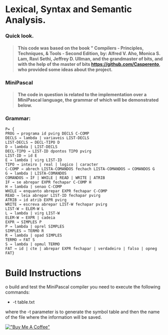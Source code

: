 # Lexical, Syntax and Semantic Analysis.

### Quick look.

>#### This code was based on the book " Compilers - Principles, Techniques, & Tools - Second Edition, by: Alfred V. Aho, Monica S. Lam, Ravi Sethi, Jeffrey D. Ullman, and the grandmaster of bits, and with the help of the master of bits https://github.com/Casperento, who provided some ideas about the project.

### MiniPascal
>#### The code in question is related to the implementation over a MiniPascal language, the grammar of which will be demonstrated below.

### Grammar:

    P= {
    PROG → programa id pvirg DECLS C-COMP
    DECLS → lambda | variaveis LIST-DECLS
    LIST-DECLS → DECL-TIPO D
    D → lambda | LIST-DECLS
    DECL-TIPO → LIST-ID dpontos TIPO pvirg
    LIST-ID → id E
    E → lambda | virg LIST-ID
    TIPO → inteiro | real | logico | caracter
    C-COMP → abrech LISTA-COMANDOS fechach LISTA-COMANDOS → COMANDOS G
    G → lambda | LISTA-COMANDOS
    COMANDOS → IF | WHILE | READ | WRITE | ATRIB
    IF → se abrepar EXPR fechapar C-COMP H
    H → lambda | senao C-COMP
    WHILE → enquanto abrepar EXPR fechapar C-COMP
    READ → leia abrepar LIST-ID fechapar pvirg
    ATRIB → id atrib EXPR pvirg
    WRITE → escreva abrepar LIST-W fechapar pvirg
    LIST-W → ELEM-W L
    L → lambda | virg LIST-W
    ELEM-W → EXPR | cadeia
    EXPR → SIMPLES P
    P → lambda | oprel SIMPLES
    SIMPLES → TERMO R
    R → lambda | opad SIMPLES
    TERMO → FAT S
    S → lambda | opmul TERMO
    FAT → id | cte | abrepar EXPR fechapar | verdadeiro | falso | opneg FAT}

# Build Instructions

o build and test the MiniPascal compiler you need to execute the following commands:

- -t table.txt

where the -t parameter is to generate the symbol table and then the name of the file where the information will be saved.


[!["Buy Me A Coffee"](https://www.buymeacoffee.com/assets/img/custom_images/orange_img.png)](https://www.buymeacoffee.com/casperento)
